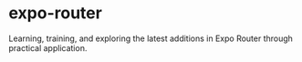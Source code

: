 # expo-router
 Learning, training, and exploring the latest additions in Expo Router through practical application.
